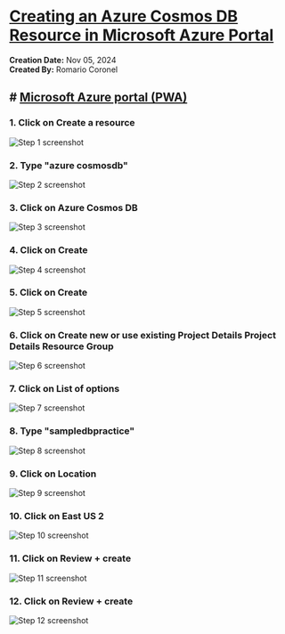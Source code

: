 # [Creating an Azure Cosmos DB Resource in Microsoft Azure Portal](https://app.tango.us/app/workflow/b4087360-0a26-4d8a-ac6f-ea3989469ec5?utm_source=markdown&utm_medium=markdown&utm_campaign=workflow%20export%20links)

__Creation Date:__ Nov 05, 2024  
__Created By:__ Romario Coronel  

## # [Microsoft Azure portal (PWA)](https://portal.azure.com/#home)

### 1. Click on Create a resource
![Step 1 screenshot](https://images.tango.us/workflows/b4087360-0a26-4d8a-ac6f-ea3989469ec5/steps/e844d5df-c396-4351-85b1-3c89c577842f/b9684715-2a1e-489d-b5d7-f4b1b932445e.png?crop=focalpoint&fit=crop&fp-x=0.1213&fp-y=0.1574&fp-z=2.4184&w=1200&border=2%2CF4F2F7&border-radius=8%2C8%2C8%2C8&border-radius-inner=8%2C8%2C8%2C8&blend-align=bottom&blend-mode=normal&blend-x=0&blend-w=1200&blend64=aHR0cHM6Ly9pbWFnZXMudGFuZ28udXMvc3RhdGljL21hZGUtd2l0aC10YW5nby13YXRlcm1hcmstdjIucG5n&mark-x=202&mark-y=267&m64=aHR0cHM6Ly9pbWFnZXMudGFuZ28udXMvc3RhdGljL2JsYW5rLnBuZz9tYXNrPWNvcm5lcnMmYm9yZGVyPTYlMkNGRjc0NDImdz0zMDEmaD0zMDEmZml0PWNyb3AmY29ybmVyLXJhZGl1cz0xMA%3D%3D)


### 2. Type "azure cosmosdb"
![Step 2 screenshot](https://images.tango.us/workflows/b4087360-0a26-4d8a-ac6f-ea3989469ec5/steps/7a1cd5c1-5f72-4566-b83a-b2bcc65b116d/82e04095-9447-44d7-9b21-95af3eed0c71.png?crop=focalpoint&fit=crop&fp-x=0.4432&fp-y=0.1702&fp-z=1.6310&w=1200&border=2%2CF4F2F7&border-radius=8%2C8%2C8%2C8&border-radius-inner=8%2C8%2C8%2C8&blend-align=bottom&blend-mode=normal&blend-x=0&blend-w=1200&blend64=aHR0cHM6Ly9pbWFnZXMudGFuZ28udXMvc3RhdGljL21hZGUtd2l0aC10YW5nby13YXRlcm1hcmstdjIucG5n&mark-x=294&mark-y=278&m64=aHR0cHM6Ly9pbWFnZXMudGFuZ28udXMvc3RhdGljL2JsYW5rLnBuZz9tYXNrPWNvcm5lcnMmYm9yZGVyPTYlMkNGRjc0NDImdz02MTMmaD01NCZmaXQ9Y3JvcCZjb3JuZXItcmFkaXVzPTEw)


### 3. Click on Azure Cosmos DB
![Step 3 screenshot](https://images.tango.us/workflows/b4087360-0a26-4d8a-ac6f-ea3989469ec5/steps/3b93c803-bc91-4a8d-bf1a-5e20eeba0dbf/6a64614f-e7d9-43ef-971d-4ac9e75fb48e.png?crop=focalpoint&fit=crop&fp-x=0.3072&fp-y=0.6788&fp-z=1.9556&w=1200&border=2%2CF4F2F7&border-radius=8%2C8%2C8%2C8&border-radius-inner=8%2C8%2C8%2C8&blend-align=bottom&blend-mode=normal&blend-x=0&blend-w=1200&blend64=aHR0cHM6Ly9pbWFnZXMudGFuZ28udXMvc3RhdGljL21hZGUtd2l0aC10YW5nby13YXRlcm1hcmstdjIucG5n&mark-x=352&mark-y=160&m64=aHR0cHM6Ly9pbWFnZXMudGFuZ28udXMvc3RhdGljL2JsYW5rLnBuZz9tYXNrPWNvcm5lcnMmYm9yZGVyPTYlMkNGRjc0NDImdz00OTYmaD03NzYmZml0PWNyb3AmY29ybmVyLXJhZGl1cz0xMA%3D%3D)


### 4. Click on Create
![Step 4 screenshot](https://images.tango.us/workflows/b4087360-0a26-4d8a-ac6f-ea3989469ec5/steps/6e3eec4e-df6e-4bb7-b97c-1448dbd1ecd7/00085142-465a-4894-981c-132700cb6748.png?crop=focalpoint&fit=crop&fp-x=0.4168&fp-y=0.3137&fp-z=2.5900&w=1200&border=2%2CF4F2F7&border-radius=8%2C8%2C8%2C8&border-radius-inner=8%2C8%2C8%2C8&blend-align=bottom&blend-mode=normal&blend-x=0&blend-w=1200&blend64=aHR0cHM6Ly9pbWFnZXMudGFuZ28udXMvc3RhdGljL21hZGUtd2l0aC10YW5nby13YXRlcm1hcmstdjIucG5n&mark-x=466&mark-y=500&m64=aHR0cHM6Ly9pbWFnZXMudGFuZ28udXMvc3RhdGljL2JsYW5rLnBuZz9tYXNrPWNvcm5lcnMmYm9yZGVyPTYlMkNGRjc0NDImdz0yNjgmaD05NyZmaXQ9Y3JvcCZjb3JuZXItcmFkaXVzPTEw)


### 5. Click on Create
![Step 5 screenshot](https://images.tango.us/workflows/b4087360-0a26-4d8a-ac6f-ea3989469ec5/steps/8ad3ae3a-4989-4d05-9dcc-b35700fcb47c/37ab20b8-c3f3-402f-af63-94001b698a5c.png?crop=focalpoint&fit=crop&fp-x=0.0793&fp-y=0.4882&fp-z=2.5900&w=1200&border=2%2CF4F2F7&border-radius=8%2C8%2C8%2C8&border-radius-inner=8%2C8%2C8%2C8&blend-align=bottom&blend-mode=normal&blend-x=0&blend-w=1200&blend64=aHR0cHM6Ly9pbWFnZXMudGFuZ28udXMvc3RhdGljL21hZGUtd2l0aC10YW5nby13YXRlcm1hcmstdjIucG5n&mark-x=113&mark-y=500&m64=aHR0cHM6Ly9pbWFnZXMudGFuZ28udXMvc3RhdGljL2JsYW5rLnBuZz9tYXNrPWNvcm5lcnMmYm9yZGVyPTYlMkNGRjc0NDImdz0yNjgmaD05NyZmaXQ9Y3JvcCZjb3JuZXItcmFkaXVzPTEw)


### 6. Click on Create new or use existing Project Details Project Details Resource Group
![Step 6 screenshot](https://images.tango.us/workflows/b4087360-0a26-4d8a-ac6f-ea3989469ec5/steps/753c6760-1091-4544-a683-34cb81cb9cdc/70e09aa5-2262-4449-868e-fa444e015cb7.png?crop=focalpoint&fit=crop&fp-x=0.6262&fp-y=0.4047&fp-z=1.3663&w=1200&border=2%2CF4F2F7&border-radius=8%2C8%2C8%2C8&border-radius-inner=8%2C8%2C8%2C8&blend-align=bottom&blend-mode=normal&blend-x=0&blend-w=1200&blend64=aHR0cHM6Ly9pbWFnZXMudGFuZ28udXMvc3RhdGljL21hZGUtd2l0aC10YW5nby13YXRlcm1hcmstdjIucG5n&mark-x=13&mark-y=523&m64=aHR0cHM6Ly9pbWFnZXMudGFuZ28udXMvc3RhdGljL2JsYW5rLnBuZz9tYXNrPWNvcm5lcnMmYm9yZGVyPTYlMkNGRjc0NDImdz0xMTc0Jmg9NTEmZml0PWNyb3AmY29ybmVyLXJhZGl1cz0xMA%3D%3D)


### 7. Click on List of options
![Step 7 screenshot](https://images.tango.us/workflows/b4087360-0a26-4d8a-ac6f-ea3989469ec5/steps/c181a467-c977-49c0-b8fa-4405834453f0/c62c5ec5-fc3c-4335-a835-152cd6aa0d79.png?crop=focalpoint&fit=crop&w=1200&border=2%2CF4F2F7&border-radius=8%2C8%2C8%2C8&border-radius-inner=8%2C8%2C8%2C8&blend-align=bottom&blend-mode=normal&blend-x=0&blend-w=1200&blend64=aHR0cHM6Ly9pbWFnZXMudGFuZ28udXMvc3RhdGljL21hZGUtd2l0aC10YW5nby13YXRlcm1hcmstdjIucG5n)


### 8. Type "sampledbpractice"
![Step 8 screenshot](https://images.tango.us/workflows/b4087360-0a26-4d8a-ac6f-ea3989469ec5/steps/a5c5ddca-0cfa-487c-ba90-992298d4de49/16789e5f-7f41-488b-9c9f-19acc684a0aa.png?crop=focalpoint&fit=crop&fp-x=0.6262&fp-y=0.5064&fp-z=1.3663&w=1200&border=2%2CF4F2F7&border-radius=8%2C8%2C8%2C8&border-radius-inner=8%2C8%2C8%2C8&blend-align=bottom&blend-mode=normal&blend-x=0&blend-w=1200&blend64=aHR0cHM6Ly9pbWFnZXMudGFuZ28udXMvc3RhdGljL21hZGUtd2l0aC10YW5nby13YXRlcm1hcmstdjIucG5n&mark-x=13&mark-y=523&m64=aHR0cHM6Ly9pbWFnZXMudGFuZ28udXMvc3RhdGljL2JsYW5rLnBuZz9tYXNrPWNvcm5lcnMmYm9yZGVyPTYlMkNGRjc0NDImdz0xMTc0Jmg9NTEmZml0PWNyb3AmY29ybmVyLXJhZGl1cz0xMA%3D%3D)


### 9. Click on Location
![Step 9 screenshot](https://images.tango.us/workflows/b4087360-0a26-4d8a-ac6f-ea3989469ec5/steps/cee83644-dd61-4f66-b8f3-c426c2087210/cd9c8384-3748-4786-bf6b-66f5c9b3434b.png?crop=focalpoint&fit=crop&fp-x=0.6262&fp-y=0.6328&fp-z=1.3663&w=1200&border=2%2CF4F2F7&border-radius=8%2C8%2C8%2C8&border-radius-inner=8%2C8%2C8%2C8&blend-align=bottom&blend-mode=normal&blend-x=0&blend-w=1200&blend64=aHR0cHM6Ly9pbWFnZXMudGFuZ28udXMvc3RhdGljL21hZGUtd2l0aC10YW5nby13YXRlcm1hcmstdjIucG5n&mark-x=13&mark-y=523&m64=aHR0cHM6Ly9pbWFnZXMudGFuZ28udXMvc3RhdGljL2JsYW5rLnBuZz9tYXNrPWNvcm5lcnMmYm9yZGVyPTYlMkNGRjc0NDImdz0xMTc0Jmg9NTEmZml0PWNyb3AmY29ybmVyLXJhZGl1cz0xMA%3D%3D)


### 10. Click on East US 2
![Step 10 screenshot](https://images.tango.us/workflows/b4087360-0a26-4d8a-ac6f-ea3989469ec5/steps/972c4d40-6e3b-419e-9d2e-331fc4c70e41/b4a9d34f-f946-4a28-add7-b29bf58bd80a.png?crop=focalpoint&fit=crop&w=1200&border=2%2CF4F2F7&border-radius=8%2C8%2C8%2C8&border-radius-inner=8%2C8%2C8%2C8&blend-align=bottom&blend-mode=normal&blend-x=0&blend-w=1200&blend64=aHR0cHM6Ly9pbWFnZXMudGFuZ28udXMvc3RhdGljL21hZGUtd2l0aC10YW5nby13YXRlcm1hcmstdjIucG5n)


### 11. Click on Review + create
![Step 11 screenshot](https://images.tango.us/workflows/b4087360-0a26-4d8a-ac6f-ea3989469ec5/steps/92416e5a-a98f-42ce-9f0e-cb551cbd6ed6/2ffeaab0-b495-462c-9c35-798ed72ceffc.png?crop=focalpoint&fit=crop&fp-x=0.0861&fp-y=0.9657&fp-z=2.2681&w=1200&border=2%2CF4F2F7&border-radius=8%2C8%2C8%2C8&border-radius-inner=8%2C8%2C8%2C8&blend-align=bottom&blend-mode=normal&blend-x=0&blend-w=1200&blend64=aHR0cHM6Ly9pbWFnZXMudGFuZ28udXMvc3RhdGljL21hZGUtd2l0aC10YW5nby13YXRlcm1hcmstdjIucG5n&mark-x=43&mark-y=969&m64=aHR0cHM6Ly9pbWFnZXMudGFuZ28udXMvc3RhdGljL2JsYW5rLnBuZz9tYXNrPWNvcm5lcnMmYm9yZGVyPTYlMkNGRjc0NDImdz0zODMmaD04NSZmaXQ9Y3JvcCZjb3JuZXItcmFkaXVzPTEw)


### 12. Click on Review + create
![Step 12 screenshot](https://images.tango.us/workflows/b4087360-0a26-4d8a-ac6f-ea3989469ec5/steps/44648321-c7d9-4fbe-8654-1c39434724ea/26fb74d8-6009-4e44-9c14-a72c5d4486f0.png?crop=focalpoint&fit=crop&fp-x=0.0861&fp-y=0.9657&fp-z=2.2681&w=1200&border=2%2CF4F2F7&border-radius=8%2C8%2C8%2C8&border-radius-inner=8%2C8%2C8%2C8&blend-align=bottom&blend-mode=normal&blend-x=0&blend-w=1200&blend64=aHR0cHM6Ly9pbWFnZXMudGFuZ28udXMvc3RhdGljL21hZGUtd2l0aC10YW5nby13YXRlcm1hcmstdjIucG5n&mark-x=43&mark-y=969&m64=aHR0cHM6Ly9pbWFnZXMudGFuZ28udXMvc3RhdGljL2JsYW5rLnBuZz9tYXNrPWNvcm5lcnMmYm9yZGVyPTYlMkNGRjc0NDImdz0zODMmaD04NSZmaXQ9Y3JvcCZjb3JuZXItcmFkaXVzPTEw)

